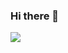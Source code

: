 ### Hi there 👋

<img align="center" src="https://github-readme-stats.anuraghazra1.vercel.app/api?username=sbarvin&show_icons=true&include_all_commits=true&theme=tokyonight&&count_private=true">

<!--
**sbarvin/sbarvin** is a ✨ _special_ ✨ repository because its `README.md` (this file) appears on your GitHub profile.

Here are some ideas to get you started:

- 🔭 I’m currently working on ...
- 🌱 I’m currently learning ...
- 👯 I’m looking to collaborate on ...
- 🤔 I’m looking for help with ...
- 💬 Ask me about ...
- 📫 How to reach me: ...
- 😄 Pronouns: ...
- ⚡ Fun fact: ...
-->
